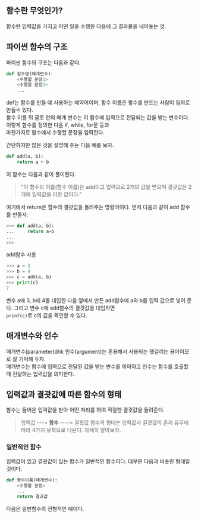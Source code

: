 ## 함수란 무엇인가?

함수란 입력값을 가지고 어떤 일을 수행한 다음에 그 결과물을 내어놓는 것.  

## 파이썬 함수의 구조

파이썬 함수의 구조는 다음과 같다.  

```python
def 함수명(매개변수):
    <수행할 문장1>
    <수행할 문장2>
    ...
```

def는 함수를 만들 떄 사용하는 예약어이며, 함수 이름은 함수를 만드는 사람이 임의로 만들수 있다.  
함수 이름 뒤 괄호 안의 매개 변수는 이 함수에 입력으로 전달되는 값을 받는 변수이다. 이렇게 함수를 정의한 다음 if, while, for문 등과  
마찬가지로 함수에서 수행할 문장을 입력한다.  

간단하지만 많은 것을 설명해 주는 다음 예를 보자.  

```python
def add(a, b): 
    return a + b
```

이 함수는 다음과 같이 풀이된다.  
> "이 함수의 이름(함수 이름)은 add이고 입력으로 2개의 값을 받으며 결괏값은 2개의 입력값을 더한 값이다."

여기에서 return은 함수의 결괏값을 돌려주는 명령어이다. 먼저 다음과 같이 add 함수를 만들자.  

```python
>>> def add(a, b):
...     return a+b
...
>>>
```
add함수 사용

```python
>>> a = 3
>>> b = 4
>>> c = add(a, b)
>>> print(c)
7
```

변수 a에 3, b에 4를 대입한 다음 앞에서 만든 add함수에 a와 b를 입력 값으로 넣어 준다. 그리고 변수 c에 add함수의 결괏값을 대입하면  
```print(c)```로 c의 값을 확인할 수 있다.  

## 매개변수와 인수

매개변수(parameter)dhk 인수(argument)는 혼용해서 사용되는 헷갈리는 용어이므로 잘 기억해 두자.  
매개변수는 함수에 입력으로 전달된 값을 받는 변수를 의미하고 인수는 함수를 호출할 때 전달하는 입력값을 의미한다.  

## 입력값과 결괏값에 따른 함수의 형태

함수는 들어온 입력값을 받아 어떤 처리를 하여 적절한 결괏값을 돌려준다.  
> 입력값 ---> **함수** ----> 결괏값
함수의 형태는 입력값과 결괏값의 존재 유무에 따라 4가지 유혁으로 나뉜다. 자세히 알아보자.

### 일반적인 함수

입력값이 있고 결괏값이 있는 함수가 일반적인 함수이다. 대부분 다음과 비슷한 형태일 것이다.  

```python
def 함수이름(매개변수):
    <수행할 문장>
    ...
    return 결과값
```

다음은 일반함수의 전형적인 예이다.  
